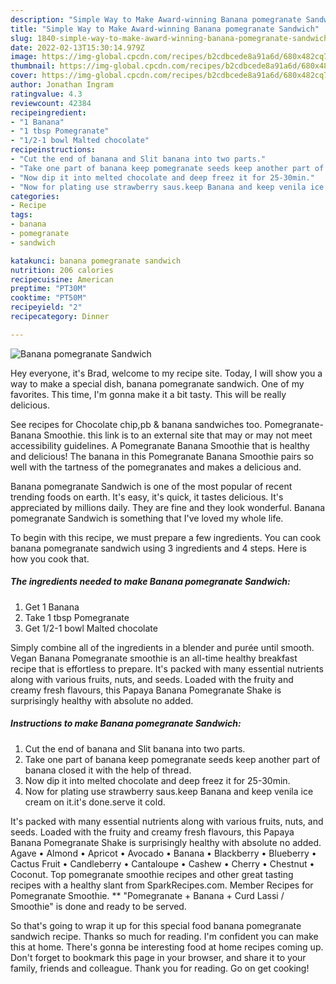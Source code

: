 ```yaml
---
description: "Simple Way to Make Award-winning Banana pomegranate Sandwich"
title: "Simple Way to Make Award-winning Banana pomegranate Sandwich"
slug: 1840-simple-way-to-make-award-winning-banana-pomegranate-sandwich
date: 2022-02-13T15:30:14.979Z
image: https://img-global.cpcdn.com/recipes/b2cdbcede8a91a6d/680x482cq70/banana-pomegranate-sandwich-recipe-main-photo.jpg
thumbnail: https://img-global.cpcdn.com/recipes/b2cdbcede8a91a6d/680x482cq70/banana-pomegranate-sandwich-recipe-main-photo.jpg
cover: https://img-global.cpcdn.com/recipes/b2cdbcede8a91a6d/680x482cq70/banana-pomegranate-sandwich-recipe-main-photo.jpg
author: Jonathan Ingram
ratingvalue: 4.3
reviewcount: 42384
recipeingredient:
- "1 Banana"
- "1 tbsp Pomegranate"
- "1/2-1 bowl Malted chocolate"
recipeinstructions:
- "Cut the end of banana and Slit banana into two parts."
- "Take one part of banana keep pomegranate seeds keep another part of banana closed it with the help of thread."
- "Now dip it into melted chocolate and deep freez it for 25-30min."
- "Now for plating use strawberry saus.keep Banana and keep venila ice cream on it.it&#39;s done.serve it cold."
categories:
- Recipe
tags:
- banana
- pomegranate
- sandwich

katakunci: banana pomegranate sandwich 
nutrition: 206 calories
recipecuisine: American
preptime: "PT30M"
cooktime: "PT50M"
recipeyield: "2"
recipecategory: Dinner

---
```



![Banana pomegranate Sandwich](https://img-global.cpcdn.com/recipes/b2cdbcede8a91a6d/680x482cq70/banana-pomegranate-sandwich-recipe-main-photo.jpg)

Hey everyone, it's Brad, welcome to my recipe site. Today, I will show you a way to make a special dish, banana pomegranate sandwich. One of my favorites. This time, I'm gonna make it a bit tasty. This will be really delicious.

See recipes for Chocolate chip,pb &amp; banana sandwiches too. Pomegranate-Banana Smoothie. this link is to an external site that may or may not meet accessibility guidelines. A Pomegranate Banana Smoothie that is healthy and delicious! The banana in this Pomegranate Banana Smoothie pairs so well with the tartness of the pomegranates and makes a delicious and.

Banana pomegranate Sandwich is one of the most popular of recent trending foods on earth. It's easy, it's quick, it tastes delicious. It's appreciated by millions daily. They are fine and they look wonderful. Banana pomegranate Sandwich is something that I've loved my whole life.


To begin with this recipe, we must prepare a few ingredients. You can cook banana pomegranate sandwich using 3 ingredients and 4 steps. Here is how you cook that.

<!--inarticleads1-->

##### The ingredients needed to make Banana pomegranate Sandwich:

1. Get 1 Banana
1. Take 1 tbsp Pomegranate
1. Get 1/2-1 bowl Malted chocolate


Simply combine all of the ingredients in a blender and purée until smooth. Vegan Banana Pomegranate smoothie is an all-time healthy breakfast recipe that is effortless to prepare. It&#39;s packed with many essential nutrients along with various fruits, nuts, and seeds. Loaded with the fruity and creamy fresh flavours, this Papaya Banana Pomegranate Shake is surprisingly healthy with absolute no added. 

<!--inarticleads2-->

##### Instructions to make Banana pomegranate Sandwich:

1. Cut the end of banana and Slit banana into two parts.
1. Take one part of banana keep pomegranate seeds keep another part of banana closed it with the help of thread.
1. Now dip it into melted chocolate and deep freez it for 25-30min.
1. Now for plating use strawberry saus.keep Banana and keep venila ice cream on it.it&#39;s done.serve it cold.


It&#39;s packed with many essential nutrients along with various fruits, nuts, and seeds. Loaded with the fruity and creamy fresh flavours, this Papaya Banana Pomegranate Shake is surprisingly healthy with absolute no added. Agave • Almond • Apricot • Avocado • Banana • Blackberry • Blueberry • Cactus Fruit • Candleberry • Cantaloupe • Cashew • Cherry • Chestnut • Coconut. Top pomegranate smoothie recipes and other great tasting recipes with a healthy slant from SparkRecipes.com. Member Recipes for Pomegranate Smoothie. ** &#34;Pomegranate + Banana + Curd Lassi / Smoothie&#34; is done and ready to be served. 

So that's going to wrap it up for this special food banana pomegranate sandwich recipe. Thanks so much for reading. I'm confident you can make this at home. There's gonna be interesting food at home recipes coming up. Don't forget to bookmark this page in your browser, and share it to your family, friends and colleague. Thank you for reading. Go on get cooking!
